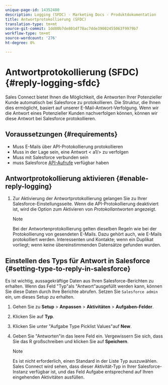 ```yaml
---
unique-page-id: 14352480
description: Logging (SFDC) - Marketing Docs - Produktdokumentation
title: Antwortprotokollierung (SFDC)
translation-type: tm+mt
source-git-commit: 1dd80b7de801df78ac7dde39002455063f9979b7
workflow-type: tm+mt
source-wordcount: '276'
ht-degree: 0%

---
```



# Antwortprotokollierung (SFDC) {#reply-logging-sfdc}

Sales Connect bietet Ihnen die Möglichkeit, die Antworten Ihrer Potenzieller Kunde automatisch bei Salesforce zu protokollieren. Die Struktur, die Ihnen dies ermöglicht, basiert auf unserer E-Mail-Antwort-Verfolgung. Wenn wir die Antwort eines Potenzieller Kunden nachverfolgen können, können wir diese Antwort bei Salesforce protokollieren.

## Voraussetzungen {#requirements}

* Muss E-Mails über API-Protokollierung protokollieren
* Muss in der Lage sein, eine Antwort &lt; a1/> zu verfolgen[](/help/marketo/product-docs/marketo-sales-connect/email/common-tracking-questions/how-reply-tracking-works.md)
* Muss mit Salesforce verbunden sein
* muss Salesforce [API-Aufrufe](https://developer.salesforce.com/docs/atlas.en-us.salesforce_app_limits_cheatsheet.meta/salesforce_app_limits_cheatsheet/salesforce_app_limits_platform_api.htm) verfügbar haben

## Antwortprotokollierung aktivieren {#enable-reply-logging}

1. Zur Aktivierung der Antwortprotokollierung gelangen Sie zu Ihrer Salesforce-Einstellungsseite. Wenn die API-Protokollierung deaktiviert ist, wird die Option zum Aktivieren von _Protokollantworten_ angezeigt.

   >[!NOTE]
   >
   >Bei der Antwortenprotokollierung gelten dieselben Regeln wie bei der Protokollierung von gesendeten E-Mails. Dazu gehört auch, wie E-Mails protokolliert werden. Interessenten und Kontakte; wenn ein Duplikat vorliegt; wenn keine übereinstimmenden Datensätze gefunden wurden.

## Einstellen des Typs für Antwort in Salesforce {#setting-type-to-reply-in-salesforce}

Es ist wichtig, aussagekräftige Daten aus Ihren Salesforce-Berichten zu erhalten. Wenn das Feld &quot;Typ&quot;als &quot;Antwort&quot;ausgefüllt werden kann, können Sie diese Daten durch Ihre Berichte abrufen. Setzen Sie `Salesforce admin` ein, um dieses Setup zu erhalten.

1. Gehen Sie zu **Setup** > **Anpassen** > **Aktivitäten** > **Aufgaben-Felder**.
1. Klicken Sie auf **Typ**.
1. Klicken Sie unter &quot;Aufgabe Type Picklist Values&quot;auf **New**.
1. Geben Sie &quot;Antworten&quot;in das leere Feld ein. Vergewissern Sie sich, dass Sie das R großschreiben und klicken Sie auf **Speichern**.

   >[!NOTE]
   >
   >Es ist nicht erforderlich, einen Standard in der Liste Typ auszuwählen. Sales Connect wird sehen, dass dieser Aktivität-Typ in Ihrer Salesforce-Instanz verfügbar ist, und das Feld Aufgabe entsprechend auf Ihren eingehenden Aktivitäten ausfüllen.
